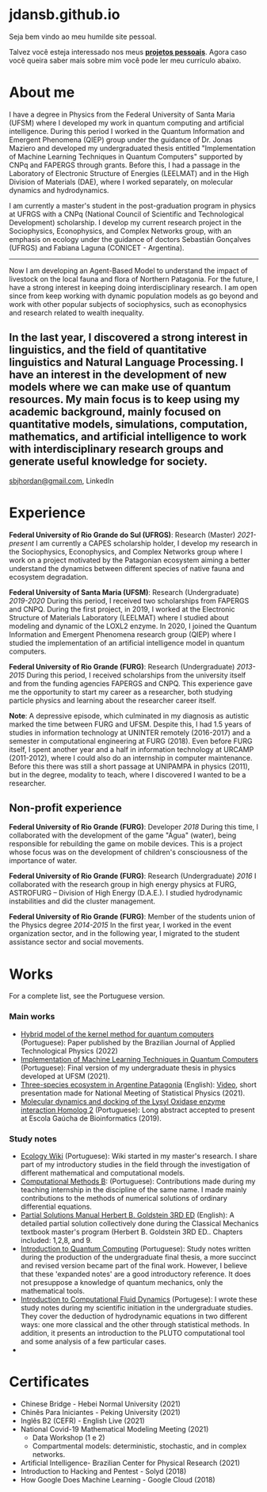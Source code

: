 # jdansb.github.io
Seja bem vindo ao meu humilde site pessoal.

Talvez você esteja interessado nos meus [**projetos pessoais**](https://jdansb.github.io/pessoais). Agora caso você queira saber mais sobre mim você pode ler meu currículo abaixo.

# About me

I have a degree in Physics from the Federal University of Santa Maria (UFSM) where I developed my work in quantum computing and artificial intelligence. During this period I worked in the Quantum Information and Emergent Phenomena (QIEP) group under the guidance of Dr. Jonas Maziero and developed my undergraduated thesis entitled "Implementation of Machine Learning Techniques in Quantum Computers" supported by CNPq and FAPERGS through grants. Before this, I had a passage in the Laboratory of Electronic Structure of Energies (LEELMAT) and in the High Division of Materials (DAE), where I worked separately, on molecular dynamics and hydrodynamics.

I am currently a master's student in the post-graduation program in physics at UFRGS with a CNPq (National Council of Scientific and Technological Development) scholarship. I develop my current research project in the Sociophysics, Econophysics, and Complex Networks group, with an emphasis on ecology under the guidance of doctors Sebastián Gonçalves (UFRGS) and Fabiana Laguna (CONICET - Argentina).

---------------------
Now I am developing an Agent-Based Model to understand the impact of livestock on the local fauna and flora of Northern Patagonia. For the future, I have a strong interest in keeping doing interdisciplinary research. I am open since from keep working with dynamic population models as go beyond and work with other popular subjects of sociophysics, such as econophysics and research related to wealth inequality.

In the last year, I discovered a strong interest in linguistics, and the field of quantitative linguistics and Natural Language Processing. I have an interest in the development of new models where we can make use of quantum resources. My main focus is to keep using my academic background, mainly focused on quantitative models, simulations, computation, mathematics, and artificial intelligence to work with interdisciplinary research groups and generate useful knowledge for society.
---------------------

sbjhordan@gmail.com, LinkedIn

# Experience

**Federal University of Rio Grande do Sul (UFRGS)**:  Research (Master)
*2021-present*
I am currently a CAPES scholarship holder, I develop my research in the Sociophysics, Econophysics, and Complex Networks group where I work on a project motivated by the Patagonian ecosystem aiming a better understand the dynamics between different species of native fauna and ecosystem degradation.

**Federal University of Santa Maria (UFSM)**:  Research (Undergraduate)
*2019-2020*
During this period, I received two scholarships from FAPERGS and CNPQ. During the first project, in 2019, I worked at the Electronic Structure of Materials Laboratory (LEELMAT) where I studied about modeling and dynamic of the LOXL2 enzyme. In 2020, I joined the Quantum Information and Emergent Phenomena research group (QIEP) where I studied the implementation of an artificial intelligence model in quantum computers.

**Federal University of Rio Grande (FURG)**:   Research (Undergraduate)
*2013-2015*
During this period, I received scholarships from the university itself and from the funding agencies FAPERGS and CNPQ. This experience gave me the opportunity to start my career as a researcher, both studying particle physics and learning about the researcher career itself.

**Note**: A depressive episode, which culminated in my diagnosis as autistic marked the time between FURG and UFSM. Despite this, I had 1.5 years of studies in information technology at UNINTER remotely (2016-2017) and a semester in computational engineering at FURG (2018). Even before FURG itself, I spent another year and a half in information technology at URCAMP (2011-2012), where I could also do an internship in computer maintenance. Before this there was still a short passage at UNIPAMPA in physics (2011), but in the degree, modality to teach, where I discovered I wanted to be a researcher.

## Non-profit experience
**Federal University of Rio Grande (FURG)**: Developer 
*2018*
During this time, I collaborated with the development of the game "Água" (water), being responsible for rebuilding the game on mobile devices. This is a project whose focus was on the development of children's consciousness of the importance of water.

**Federal University of Rio Grande (FURG)**: Research (Undergraduate)
*2016*
I collaborated with the research group in high energy physics at FURG, ASTROFURG – Division of High Energy (D.A.E.). I studied hydrodynamic instabilities and did the cluster management.

**Federal University of Rio Grande (FURG)**: Member of the students union of the Physics degree
*2014-2015*
In the first year, I worked in the event organization sector, and in the following year, I migrated to the student assistance sector and social movements.

# Works

For a complete list, see the Portuguese version.

### Main works

- [Hybrid model of the kernel method for quantum computers](https://periodicos.utfpr.edu.br/rbfta/article/view/14100) (Portuguese): Paper published by the Brazilian Journal of Applied Technological Physics (2022)
- [Implementation of Machine Learning Techniques in Quantum Computers](https://www.researchgate.net/publication/352898890_Implementacao_de_Tecnicas_de_Aprendizado_de_Maquina_em_Computadores_Quanticos) (Portuguese): Final version of my undergraduate thesis in physics developed at UFSM (2021).
- [Three-species ecosystem in Argentine Patagonia](https://www.researchgate.net/publication/356493117_Three-species_ecosystem_in_Argentine_Patagonia) (English): [Video](https://youtu.be/HFmypvbyiSo), short presentation made for National Meeting of Statistical Physics (2021).
- [Molecular dynamics and docking of the Lysyl Oxidase enzyme interaction Homolog 2](https://www.researchgate.net/publication/352933528_Modelagem_e_Dinamica_Molecular_da_Enzima_Lysyl_Oxidase_Homolog_2) (Portuguese): Long abstract accepted to present at Escola Gaúcha de Bioinformatics (2019).

### Study notes
- [Ecology Wiki](https://fiscomp.if.ufrgs.br/index.php/Ecologia) (Portuguese): Wiki started in my master's research. I share part of my introductory studies in the field through the investigation of different mathematical and computational models.
- [Computational Methods B](https://fiscomp.if.ufrgs.br/index.php/M%C3%A9todos_computacionais#M.C3.A9todos_Computacionais_B): (Portuguese):  Contributions made during my teaching internship in the discipline of the same name. I made mainly contributions to the methods of numerical solutions of ordinary differential equations.
- [Partial Solutions Manual Herbert B. Goldstein 3RD ED](https://www.researchgate.net/publication/358249174_Partial_Solutions_Manual_Herbert_B_Goldstein_3RD_ED) (English): A detailed partial solution collectively done during the Classical Mechanics textbook master's program (Herbert B. Goldstein 3RD ED.. Chapters included: 1,2,8, and 9.
- [Introduction to Quantum Computing](https://www.researchgate.net/publication/352899034_Introducao_a_computacao_quantica) (Portuguese): Study notes written during the production of the undergraduate final thesis, a more succinct and revised version became part of the final work. However, I believe that these 'expanded notes' are a good introductory reference. It does not presuppose a knowledge of quantum mechanics, only the mathematical tools.
- [Introduction to Computational Fluid Dynamics](https://www.researchgate.net/publication/352898989_Introducao_a_Fluidodinamica_Computacional) (Portugese): I wrote these study notes during my scientific initiation in the undergraduate studies. They cover the deduction of hydrodynamic equations in two different ways: one more classical and the other through statistical methods. In addition, it presents an introduction to the PLUTO computational tool and some analysis of a few particular cases.
- 
# Certificates
- Chinese Bridge - Hebei Normal University (2021)
- Chinês Para Iniciantes - Peking University (2021)
- Inglês B2 (CEFR) - English Live (2021)
- National Covid-19 Mathematical Modeling Meeting (2021)
  - Data Workshop (1 e 2)
  - Compartmental models: deterministic, stochastic, and in complex networks.
- Artificial Intelligence- Brazilian Center for Physical Research (2021)
- Introduction to Hacking and Pentest - Solyd (2018)
- How Google Does Machine Learning - Google Cloud (2018) 
